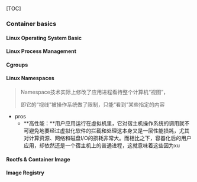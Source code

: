 [TOC]

### Container basics

#### Linux Operating System Basic

#### Linux Process Management

#### Cgroups

#### Linux Namespaces

> Namespace技术实际上修改了应用进程看待整个计算机“视图”，
>
> 即它的“视线”被操作系统做了限制，只能“看到”某些指定的内容

* pros
  * **高性能：**用户应用运行在虚拟机里，它对宿主机操作系统的调用就不可避免地要经过虚拟化软件的拦截和处理这本身又是一层性能损耗，尤其对计算资源、网络和磁盘I/O的损耗非常大。而相比之下，容器化后的用户应用，却依然还是一个宿主机上的普通进程，这就意味着这些因为xu

#### Rootfs & Container Image

#### Image Registry





